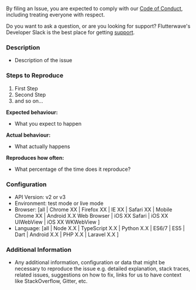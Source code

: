 By filing an Issue, you are expected to comply with our [Code of Conduct](https://github.com/Flutterwave/FLW_OSS_PROJ_1/blob/main/.github/CODE_OF_CONDUCT.md), including treating everyone with respect.

Do you want to ask a question, or are you looking for support? Flutterwave's Developer Slack is the best place for getting [support](https://join.slack.com/t/flutterwavedevelopers/shared_invite/zt-2cfruh8ts-1ysacqoFJjyYQgFTr4zyHw).

### Description

* Description of the issue

### Steps to Reproduce

1. First Step
2. Second Step
3. and so on…

**Expected behaviour:**

* What you expect to happen

**Actual behaviour:**

* What actually happens

**Reproduces how often:**

* What percentage of the time does it reproduce?

### Configuration

- API Version: v2 or v3
- Environment: test mode or live mode
- Browser: [all | Chrome XX | Firefox XX | IE XX | Safari XX | Mobile Chrome XX | Android X.X Web Browser | iOS XX Safari | iOS XX UIWebView | iOS XX WKWebView ]
- Language: [all | Node X.X | TypeScript X.X | Python X.X | ES6/7 | ES5 | Dart | Android X.X | PHP X.X | Laravel X.X ]

### Additional Information

* Any additional information, configuration or data that might be necessary to reproduce the issue e.g. detailed explanation, stack traces, related issues, suggestions on how to fix, links for us to have context like StackOverflow, Gitter, etc.
